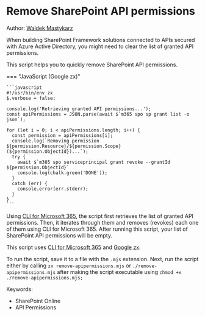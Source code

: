 # Remove SharePoint API permissions

Author: [Waldek Mastykarz](https://blog.mastykarz.nl/sample-script-quickly-remove-sharepoint-api-permissions/)

When building SharePoint Framework solutions connected to APIs secured with Azure Active Directory, you might need to clear the list of granted API permissions.

This script helps you to quickly remove SharePoint API permissions.

=== "JavaScript (Google zx)"

    ```javascript
    #!/usr/bin/env zx
    $.verbose = false;

    console.log('Retrieving granted API permissions...');
    const apiPermissions = JSON.parse(await $`m365 spo sp grant list -o json`);

    for (let i = 0; i < apiPermissions.length; i++) {
      const permission = apiPermissions[i];
      console.log(`Removing permission ${permission.Resource}/${permission.Scope} (${permission.ObjectId})...`);
      try {
        await $`m365 spo serviceprincipal grant revoke --grantId ${permission.ObjectId}`
        console.log(chalk.green('DONE'));
      }
      catch (err) {
        console.error(err.stderr);
      }
    }
    ```

Using [CLI for Microsoft 365](https://aka.ms/cli-m365), the script first retrieves the list of granted API permissions. Then, it iterates through them and removes (revokes) each one of them using CLI for Microsoft 365. After running this script, your list of SharePoint API permissions will be empty.

This script uses [CLI for Microsoft 365](https://aka.ms/cli-m365) and [Google zx](https://github.com/google/zx).

To run the script, save it to a file with the `.mjs` extension. Next, run the script either by calling `zx remove-apipermissions.mjs` or `./remove-apipermissions.mjs` after making the script executable using `chmod +x ./remove-apipermissions.mjs;`

Keywords:

- SharePoint Online
- API Permissions
